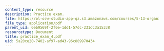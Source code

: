 ```yaml
---
content_type: resource
description: Practice exam.
file: https://ol-ocw-studio-app-qa.s3.amazonaws.com/courses/5-13-organic-chemistry-ii-fall-2006/5a20ce207402af97ad4396c809970434_practice_exam_4.pdf
file_type: application/pdf
parent_uid: 6eb9569f-2f6e-1dd1-57dc-231dc3a15338
resourcetype: Document
title: practice_exam_4.pdf
uid: 5a20ce20-7402-af97-ad43-96c809970434
---
```

